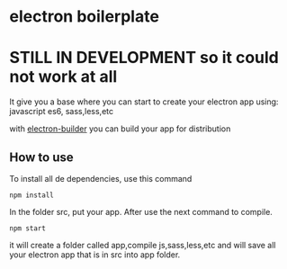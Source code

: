 # electron boilerplate

# **STILL IN DEVELOPMENT** so it could not work at all

It give you a base where you can start to create your electron app using:
javascript es6, sass,less,etc

with [electron-builder](https://github.com/electron-userland/electron-builder)
you can build your app for distribution

## How to use

To install all de dependencies, use this command
```
npm install
```

In the folder src, put your app.
After use the next command to compile.

```
npm start
```
it will create a folder called app,compile js,sass,less,etc and will save all
your electron app that is in src into app folder.
